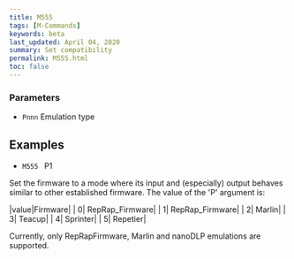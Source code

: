 ```yaml
---
title: M555
tags: [M-Commands] 
keywords: beta 
last_updated: April 04, 2020 
summary: Set compatibility 
permalink: M555.html
toc: false 
---
```



### Parameters

* `Pnnn` Emulation type

## Examples

* ` M555  ` P1

Set the firmware to a mode where its input and (especially) output behaves similar to other established firmware. The value of the 'P' argument is:

|value|Firmware|
| 0| RepRap_Firmware|
| 1| RepRap_Firmware|
| 2| Marlin|
| 3| Teacup|
| 4| Sprinter|
| 5| Repetier|


Currently, only RepRapFirmware, Marlin and nanoDLP emulations are supported.

